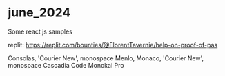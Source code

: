 # june_2024
Some react js samples



replit: https://replit.com/bounties/@FlorentTavernie/help-on-proof-of-pas


Consolas, 'Courier New', monospace
Menlo, Monaco, 'Courier New', monospace
Cascadia Code
Monokai Pro